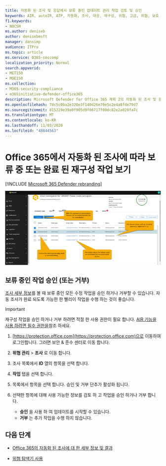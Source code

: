 ```yaml
---
title: 자동화 된 조사 및 응답에서 보류 중인 업데이트 관리 작업 검토 및 승인
keywords: AIR, autoIR, ATP, 자동화, 조사, 대응, 재구성, 위협, 고급, 위협, 보호
f1.keywords:
- NOCSH
ms.author: deniseb
author: denisebmsft
manager: dansimp
audience: ITPro
ms.topic: article
ms.service: O365-seccomp
localization_priority: Normal
search.appverid:
- MET150
- MOE150
ms.collection:
- M365-security-compliance
- m365initiative-defender-office365
description: Microsoft Defender for Office 365 계획 2의 자동화 된 조사 및 응답 기능에서 제공 되는 수정 작업에 대해 알아봅니다.
ms.openlocfilehash: 7dc5c0ba2e320e3f140d26e79e5c2e4a8fde79d7
ms.sourcegitcommit: 815229e39a0f905d9f06717f00dc82e2a028fa7c
ms.translationtype: MT
ms.contentlocale: ko-KR
ms.lasthandoff: 11/03/2020
ms.locfileid: "48844563"
---
```

# <a name="view-pending-or-completed-remediation-actions-following-an-automated-investigation-in-office-365"></a>Office 365에서 자동화 된 조사에 따라 보류 중 또는 완료 된 재구성 작업 보기

[!INCLUDE [Microsoft 365 Defender rebranding](../includes/microsoft-defender-for-office.md)]



![AIR 조사 작업 페이지](../../media/air-investigationactionspage.png)

## <a name="approve-or-reject-pending-actions"></a>보류 중인 작업 승인 (또는 거부)

[조사 세부 정보](air-view-investigation-results.md)를 볼 때 보류 중인 모든 수정 작업을 승인 하거나 거부할 수 있습니다. 자동 조사가 완료 되도록 가능한 한 빨리이 작업을 수행 하는 것이 좋습니다.

> [!IMPORTANT]
> 재구성 작업을 승인 하거나 거부 하려면 적절 한 사용 권한이 필요 합니다. [AIR 기능을 사용 하려면 필수 권한을](office-365-air.md#required-permissions-to-use-air-capabilities)참조 하세요.

1. [https://protection.office.com](https://protection.office.com)으로 이동하여 로그인합니다. 그러면 보안 & 준수 센터로 이동 합니다.

2. **위협 관리**  >  **조사** 로 이동 합니다.

3. 조사 목록에서 **ID** 열의 항목을 선택 합니다. 

4. **작업** 탭을 선택 합니다.

5. 목록에서 항목을 선택 합니다. 승인 및 거부 단추가 활성화 됩니다.

6. 선택한 항목에 대해 사용 가능한 정보를 검토 하 고 작업을 승인 하거나 거부 합니다. 
   - **승인** 을 사용 하 여 업데이트를 시작할 수 있습니다.
   - **거부** 는 추가 작업을 수행 하지 않습니다.

## <a name="next-steps"></a>다음 단계

- [Office 365의 자동화 된 조사에 대 한 세부 정보 및 결과](air-view-investigation-results.md)

- [위협 탐색기 사용](threat-explorer.md)

